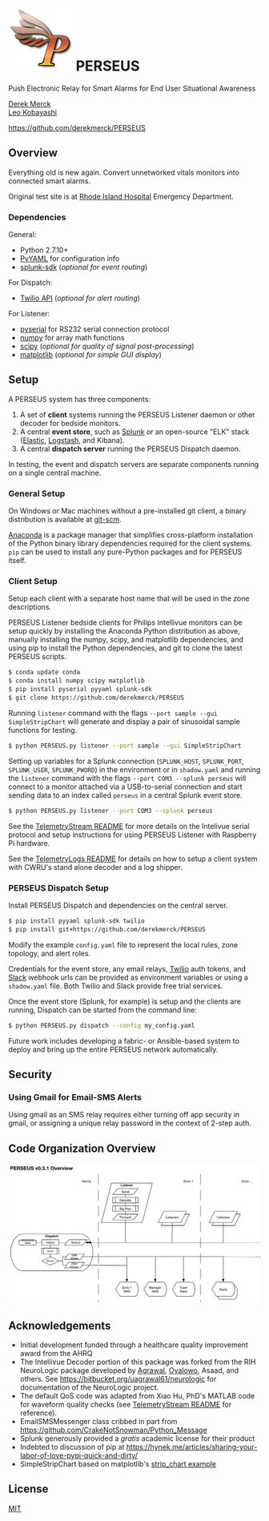# ![logo](images/perseus_logo_sm.png) PERSEUS
Push Electronic Relay for Smart Alarms for End User Situational Awareness

[Derek Merck](email:derek_merck@brown.edu)  
[Leo Kobayashi](email:lkobayashi@lifespan.org)  

<https://github.com/derekmerck/PERSEUS>


## Overview

Everything old is new again.  Convert unnetworked vitals monitors into connected smart alarms.

Original test site is at [Rhode Island Hospital](http://www.rhodeislandhospital.org) Emergency Department.


### Dependencies

General:

- Python 2.7.10+
- [PyYAML](http://pyyaml.org) for configuration info
- [splunk-sdk](http://dev.splunk.com/python) (_optional for event routing_)

For Dispatch:

- [Twilio API](https://github.com/twilio/twilio-python) (_optional for alert routing_)

For Listener:

- [pyserial](https://github.com/pyserial/pyserial) for RS232 serial connection protocol
- [numpy](http://www.numpy.org) for array math functions
- [scipy](http://www.scipy.org) (_optional for quality of signal post-processing_)
- [matplotlib](http://www.matplotlib.org) (_optional for simple GUI display_)


## Setup

A PERSEUS system has three components:

1. A set of **client** systems running the PERSEUS Listener daemon or other decoder for bedside monitors.
2. A central **event store**, such as [Splunk][] or an open-source "ELK" stack ([Elastic][], [Logstash][], and Kibana).
3. A central **dispatch server** running the PERSEUS Dispatch daemon.

In testing, the event and dispatch servers are separate components running on a single central machine.

### General Setup

On Windows or Mac machines without a pre-installed git client, a binary distribution is available at [git-scm][].

[Anaconda][] is a package manager that simplifies cross-platform installation of the Python binary library dependencies required for the client systems.  `pip` can be used to install any pure-Python packages and for PERSEUS itself.


### Client Setup

Setup each client with a separate host name that will be used in the zone descriptions.

PERSEUS Listener bedside clients for Philips Intellivue monitors can be setup quickly by installing the Anaconda Python distribution as above, manually installing the numpy, scipy, and matplotlib dependencies, and using pip to install the Python dependencies, and git to clone the latest PERSEUS scripts.

```bash
$ conda update conda
$ conda install numpy scipy matplotlib
$ pip install pyserial pyyaml splunk-sdk
$ git clone https://github.com/derekmerck/PERSEUS
```

Running `listener` command with the flags `--port sample --gui SimpleStripChart` will generate and display a pair of sinusoidal sample functions for testing.

```bash
$ python PERSEUS.py listener --port sample --gui SimpleStripChart
```

Setting up variables for a Splunk connection (`SPLUNK_HOST`, `SPLUNK_PORT`, `SPLUNK_USER`, `SPLUNK_PWORD`) in the environment or in `shadow.yaml` and running the `listener` command with the  flags `--port COM3 --splunk perseus` will connect to a monitor attached via a USB-to-serial connection and start sending data to an index called `perseus` in a central Splunk event store.

```bash
$ python PERSEUS.py listener --port COM3 --splunk perseus
```

See the [TelemetryStream README](TelemetryStream/README.md) for more details on the Intelivue serial protocol and setup instructions for using PERSEUS Listener with Raspberry Pi hardware.

See the [TelemetryLogs README](TelemetryLogger/README.md) for details on how to setup a client system with CWRU's stand alone decoder and a log shipper.


### PERSEUS Dispatch Setup

Install PERSEUS Dispatch and dependencies on the central server.

```bash
$ pip install pyyaml splunk-sdk twilio
$ pip install git+https://github.com/derekmerck/PERSEUS
```

Modify the example `config.yaml` file to represent the local rules, zone topology, and alert roles.

Credentials for the event store, any email relays, [Twilio][] auth tokens, and [Slack][] webhook urls can be provided as environment variables or using a `shadow.yaml` file.  Both Twilio and Slack provide free trial services.

Once the event store (Splunk, for example) is setup and the clients are running, Dispatch can be started from the command line:

```bash
$ python PERSEUS.py dispatch --config my_config.yaml
```

Future work includes developing a fabric- or Ansible-based system to deploy and bring up the entire PERSEUS network automatically.


## Security

### Using Gmail for Email-SMS Alerts

Using gmail as an SMS relay requires either turning off app security in gmail, or assigning a unique relay password in the context of 2-step auth.


## Code Organization Overview

![Network organization](images/perseus31_overview.png)


## Acknowledgements

- Initial development funded through a healthcare quality improvement award from the AHRQ
- The Intellivue Decoder portion of this package was forked from the RIH NeuroLogic package developed by [Agrawal](mailto:uagrawal61@gmail.com), [Oyalowo](mailto:adewole_oyalowo@brown.edu), Asaad, and others.  See <https://bitbucket.org/uagrawal61/neurologic> for documentation of the NeuroLogic project.
- The default QoS code was adapted from Xiao Hu, PhD's MATLAB code for waveform quality checks (see [TelemetryStream README](TelemetryStream/README.md) for reference).
- EmailSMSMessenger class cribbed in part from <https://github.com/CrakeNotSnowman/Python_Message>
- Splunk generously provided a _gratis_ academic license for their product
- Indebted to discussion of pip at <https://hynek.me/articles/sharing-your-labor-of-love-pypi-quick-and-dirty/>
- SimpleStripChart based on matplotlib's [strip_chart example](http://matplotlib.org/1.4.0/examples/animation/strip_chart_demo.html)


## License

[MIT](http://opensource.org/licenses/mit-license.html)

[Anaconda]: http://www.anaconda.org
[git-scm]: https://www.git-scm.com
[Splunk]: http://www.splunk.com
[Slack]: http://www.slack.com
[Twilio]: http://www.twilio.com
[Fluentd]: http://www.fluentd.org
[Logstash]: https://www.elastic.co/products/logstash
[Elastic]: https://www.elastic.co/products/elasticsearch

